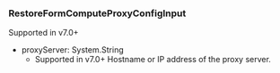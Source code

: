 ### RestoreFormComputeProxyConfigInput
Supported in v7.0+

- proxyServer: System.String
  - Supported in v7.0+
      Hostname or IP address of the proxy server.
